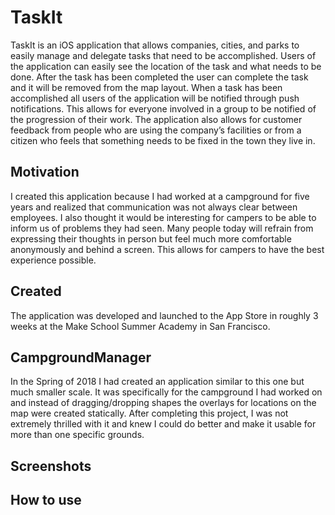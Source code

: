 # TaskIt
TaskIt is an iOS application that allows companies, cities, and parks to easily manage and delegate tasks that need to be accomplished. Users of the application can easily see the location of the task and what needs to be done. After the task has been completed the user can complete the task and it will be removed from the map layout. When a task has been accomplished all users of the application will be notified through push notifications. This allows for everyone involved in a group to be notified of the progression of their work. The application also allows for customer feedback from people who are using the company’s facilities or from a citizen who feels that something needs to be fixed in the town they live in.

## Motivation
I created this application because I had worked at a campground for five years and realized that communication was not always clear between employees. I also thought it would be interesting for campers to be able to inform us of problems they had seen. Many people today will refrain from expressing their thoughts in person but feel much more comfortable anonymously and behind a screen. This allows for campers to have the best experience possible.

## Created
The application was developed and launched to the App Store in roughly 3 weeks at the Make School Summer Academy in San Francisco.

## CampgroundManager
In the Spring of 2018 I had created an application similar to this one but much smaller scale. It was specifically for the campground I had worked on and instead of dragging/dropping shapes the overlays for locations on the map were created statically. After completing this project, I was not extremely thrilled with it and knew I could do better and make it usable for more than one specific grounds.

## Screenshots

## How to use


